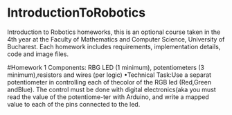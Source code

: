 # IntroductionToRobotics
Introduction to Robotics homeworks, this is an optional course taken in the 4th year at the Faculty of Mathematics and Computer Science, University of Bucharest. Each homework includes requirements, implementation details, code and image files.

#Homework 1
Components:  RBG  LED  (1  minimum),  potentiometers  (3  minimum),resistors and wires (per logic)
•Technical Task:Use a separat potentiometer in controlling each of thecolor of the RGB led (Red,Green andBlue).  The control must be done with digital electronics(aka you must read the value of the potentiome-ter with Arduino, and write a mapped value to each of the pins connected to the led.
